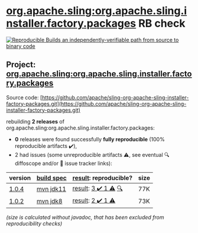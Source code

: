 [org.apache.sling:org.apache.sling.installer.factory.packages](https://central.sonatype.com/artifact/org.apache.sling/org.apache.sling.installer.factory.packages/1.0.4/versions) RB check
=======

[![Reproducible Builds](https://reproducible-builds.org/images/logos/rb.svg) an independently-verifiable path from source to binary code](https://reproducible-builds.org/)

## Project: [org.apache.sling:org.apache.sling.installer.factory.packages](https://central.sonatype.com/artifact/org.apache.sling/org.apache.sling.installer.factory.packages/1.0.4/versions)

Source code: [https://github.com/apache/sling-org-apache-sling-installer-factory-packages.git](https://github.com/apache/sling-org-apache-sling-installer-factory-packages.git)

rebuilding **2 releases** of org.apache.sling:org.apache.sling.installer.factory.packages:
- **0** releases were found successfully **fully reproducible** (100% reproducible artifacts :heavy_check_mark:),
- 2 had issues (some unreproducible artifacts :warning:, see eventual :mag: diffoscope and/or :memo: issue tracker links):

| version | [build spec](/BUILDSPEC.md) | [result](https://reproducible-builds.org/docs/jvm/): reproducible? | size |
| -- | --------- | ------ | -- |
| [1.0.4](https://central.sonatype.com/artifact/org.apache.sling/org.apache.sling.installer.factory.packages/1.0.4/pom) | [mvn jdk11](org.apache.sling.installer.factory.packages-1.0.4.buildspec) | [result](org.apache.sling.installer.factory.packages-1.0.4.buildinfo): [3 :heavy_check_mark:  1 :warning:](org.apache.sling.installer.factory.packages-1.0.4.buildcompare) [:mag:](org.apache.sling.installer.factory.packages-1.0.4.diffoscope) | 77K |
| [1.0.2](https://central.sonatype.com/artifact/org.apache.sling/org.apache.sling.installer.factory.packages/1.0.2/pom) | [mvn jdk8](org.apache.sling.installer.factory.packages-1.0.2.buildspec) | [result](org.apache.sling.installer.factory.packages-1.0.2.buildinfo): [2 :heavy_check_mark:  1 :warning:](org.apache.sling.installer.factory.packages-1.0.2.buildcompare) | 73K |

<i>(size is calculated without javadoc, that has been excluded from reproducibility checks)</i>
